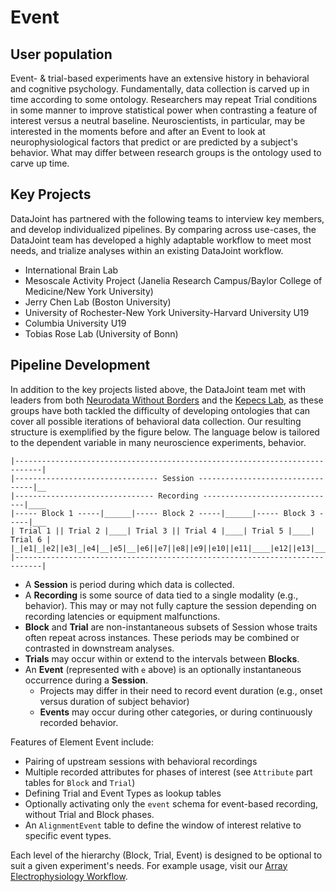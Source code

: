# Event

## User population

Event- & trial-based experiments have an extensive history in behavioral and cognitive psychology. Fundamentally, data collection is carved up in time according to some ontology. Researchers may repeat Trial conditions in some manner to improve statistical power when contrasting a feature of interest versus a neutral baseline. Neuroscientists, in particular, may be interested in the moments before and after an Event to look at neurophysiological factors that predict or are predicted by a subject's behavior. What may differ between research groups is the ontology used to carve up time. 

## Key Projects

DataJoint has partnered with the following teams to interview key members, and develop individualized pipelines. By comparing across use-cases, the DataJoint team has developed a highly adaptable workflow to meet most needs, and trialize analyses within an existing DataJoint workflow.

- International Brain Lab
- Mesoscale Activity Project (Janelia Research Campus/Baylor College of Medicine/New York University)
- Jerry Chen Lab (Boston University)
- University of Rochester-New York University-Harvard University U19
- Columbia University U19
- Tobias Rose Lab (University of Bonn)

## Pipeline Development

In addition to the key projects listed above, the DataJoint team met with leaders from both [Neurodata Without Borders](https://www.nwb.org/) and the [Kepecs Lab](https://sites.wustl.edu/kepecslab/), as these groups have both tackled the difficulty of developing ontologies that can cover all possible iterations of behavioral data collection. Our resulting structure is exemplified by the figure below. The language below is tailored to the dependent variable in many neuroscience experiments, behavior.

```
|----------------------------------------------------------------------------|
|-------------------------------- Session ---------------------------------|__
|------------------------------- Recording ------------------------------|____
|----- Block 1 -----|______|----- Block 2 -----|______|----- Block 3 -----|___
| Trial 1 || Trial 2 |____| Trial 3 || Trial 4 |____| Trial 5 |____| Trial 6 |
|_|e1|_|e2||e3|_|e4|__|e5|__|e6||e7||e8||e9||e10||e11|____|e12||e13|_________|
|----------------------------------------------------------------------------|
```

- A **Session** is period during which data is collected.
- A **Recording** is some source of data tied to a single modality (e.g., behavior). This may or may not fully capture the session depending on recording latencies or equipment malfunctions. 
- **Block** and **Trial** are non-instantaneous subsets of Session whose traits often repeat across instances. These periods may be combined or contrasted in downstream analyses. 
- **Trials** may occur within or extend to the intervals between **Blocks**.
- An **Event** (represented with `e` above) is an optionally instantaneous occurrence during a **Session**. 
  + Projects may differ in their need to record event duration (e.g., onset versus duration of subject behavior)
  + **Events** may occur during other categories, or during continuously recorded behavior.
  
Features of Element Event include:

- Pairing of upstream sessions with behavioral recordings
- Multiple recorded attributes for phases of interest (see `Attribute` part tables for `Block` and `Trial`)
- Defining Trial and Event Types as lookup tables
- Optionally activating only the `event` schema for event-based recording, without Trial and Block phases.
- An `AlignmentEvent` table to define the window of interest relative to specific event types.

Each level of the hierarchy (Block, Trial, Event) is designed to be optional to suit a given experiment's needs. For example usage, visit our [Array Electrophysiology Workflow](https://github.com/datajoint/workflow-array-ephys/).

<!-- At time of writing, the relevant notebook is only on the `event` branch. -->
